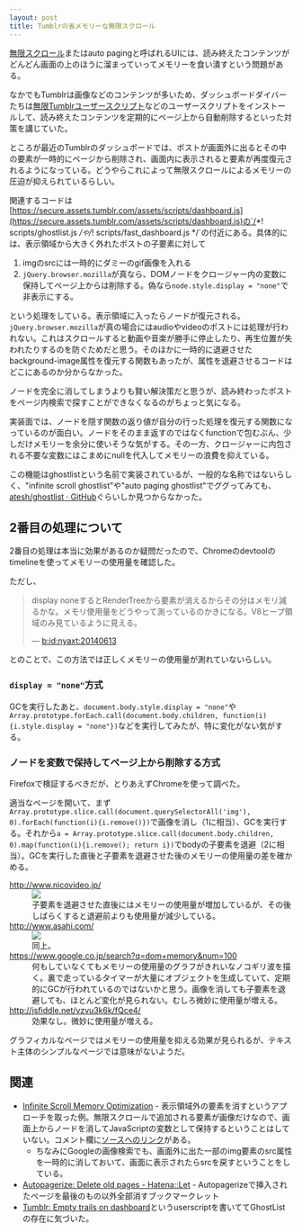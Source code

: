 ```yaml
---
layout: post
title: Tumblrの省メモリーな無限スクロール
---
```


[無限スクロール](http://netyougo.com/webservice/13825.html)またはauto pagingと呼ばれるUIには、読み終えたコンテンツがどんどん画面の上のほうに溜まっていってメモリーを食い潰すという問題がある。

なかでもTumblrは画像などのコンテンツが多いため、ダッシュボードダイバーたちは[無限Tumblrユーザースクリプト](http://joodle.tumblr.com/post/14352059524/supertumblr)などのユーザースクリプトをインストールして、読み終えたコンテンツを定期的にページ上から自動削除するといった対策を講じていた。

ところが最近のTumblrのダッシュボードでは、ポストが画面外に出るとその中の要素が一時的にページから削除され、画面内に表示されると要素が再度復元されるようになっている。どうやらこれによって無限スクロールによるメモリーの圧迫が抑えられているらしい。

関連するコードは[https://secure.assets.tumblr.com/assets/scripts/dashboard.js](https://secure.assets.tumblr.com/assets/scripts/dashboard.js)の`/*! scripts/ghostlist.js */`や`/*! scripts/fast_dashboard.js */`の付近にある。具体的には、表示領域から大きく外れたポストの子要素に対して

1. imgのsrcには一時的にダミーのgif画像を入れる
2. `jQuery.browser.mozilla`が真なら、DOMノードをクロージャー内の変数に保持してページ上からは削除する。偽なら`node.style.display = "none"`で非表示にする。

という処理をしている。表示領域に入ったらノードが復元される。`jQuery.browser.mozilla`が真の場合にはaudioやvideoのポストには処理が行われない。これはスクロールすると動画や音楽が勝手に停止したり、再生位置が失われたりするのを防ぐためだと思う。そのほかに一時的に退避させたbackground-image属性を復元する関数もあったが、属性を退避させるコードはどこにあるのか分からなかった。

ノードを完全に消してしまうよりも賢い解決策だと思うが、読み終わったポストをページ内検索で探すことができなくなるのがちょっと気になる。

実装面では、ノードを隠す関数の返り値が自分の行った処理を復元する関数になっているのが面白い。ノードをそのまま返すのではなくfunctionで包むぶん、少しだけメモリーを余分に使いそうな気がする。その一方、クロージャーに内包される不要な変数にはこまめにnullを代入してメモリーの浪費を抑えている。

この機能はghostlistという名前で実装されているが、一般的な名称ではないらしく、"infinite scroll ghostlist"や"auto paging ghostlist"でググってみても、[atesh/ghostlist · GitHub](https://github.com/atesh/ghostlist/)ぐらいしか見つからなかった。

## 2番目の処理について

2番目の処理は本当に効果があるのか疑問だったので、Chromeのdevtoolのtimelineを使ってメモリーの使用量を確認した。

ただし、

<blockquote>
  <p>display noneするとRenderTreeから要素が消えるからその分はメモリ減るかな。メモリ使用量をどうやって測っているのかきになる。V8ヒープ領域のみ見ているように見える。</p>
  <footer>
    — <a href="http://b.hatena.ne.jp/nyaxt/20140613#bookmark-199467470">b:id:nyaxt:20140613</a>
  </footer>
</blockquote>

とのことで、この方法では正しくメモリーの使用量が測れていないらしい。

### `display = "none"`方式

GCを実行したあと、`document.body.style.display = "none"`や`Array.prototype.forEach.call(document.body.children, function(i){i.style.display = "none"})`などを実行してみたが、特に変化がない気がする。

### ノードを変数で保持してページ上から削除する方式

Firefoxで検証するべきだが、とりあえずChromeを使って調べた。

適当なページを開いて、まず`Array.prototype.slice.call(document.querySelectorAll('img'), 0).forEach(function(i){i.remove()})`で画像を消し（1に相当）、GCを実行する。それから`a = Array.prototype.slice.call(document.body.children, 0).map(function(i){i.remove(); return i})`でbodyの子要素を退避（2に相当）。GCを実行した直後と子要素を退避させた後のメモリーの使用量の差を確かめる。

<dl>
  <dt><a href="http://www.nicovideo.jp/">http://www.nicovideo.jp/</a></dt>
  <dd><img src="{{ site.baseurl }}img/ghostlist_nicovideo.png"><br>子要素を退避させた直後にはメモリーの使用量が増加しているが、その後しばらくすると退避前よりも使用量が減少している。</dd>
  <dt><a href="http://www.asahi.com/">http://www.asahi.com/</a></dt>
  <dd><img src="{{ site.baseurl }}img/ghostlist_asahi.png"><br>同上。</dd>
  <dt><a href="https://www.google.co.jp/search?q=dom+memory&amp;num=100">https://www.google.co.jp/search?q=dom+memory&num=100</a></dt>
  <dd>何もしていなくてもメモリーの使用量のグラフがきれいなノコギリ波を描く。裏で走っているタイマーが大量にオブジェクトを生成していて、定期的にGCが行われているのではないかと思う。画像を消しても子要素を退避しても、ほとんど変化が見られない。むしろ微妙に使用量が増える。</dd>
  <dt><a href="http://jsfiddle.net/vzvu3k6k/fQce4/">http://jsfiddle.net/vzvu3k6k/fQce4/</a></dt>
  <dd>効果なし。微妙に使用量が増える。</dd>
</dl>

グラフィカルなページではメモリーの使用量を抑える効果が見られるが、テキスト主体のシンプルなページでは意味がないようだ。

## 関連

* [Infinite Scroll Memory Optimization](http://dannysu.com/2012/07/07/infinite-scroll-memory-optimization/) - 表示領域外の要素を消すというアプローチを取った例。無限スクロールで追加される要素が画像だけなので、画面上からノードを消してJavaScriptの変数として保持するということはしていない。コメント欄に[ソースへのリンク](https://github.com/dannysu/eol-infinite-scroll)がある。
  * ちなみにGoogleの画像検索でも、画面外に出た一部のimg要素のsrc属性を一時的に消しておいて、画面に表示されたらsrcを戻すということをしている。
* [Autopagerize: Delete old pages - Hatena::Let](http://let.hatelabo.jp/vzvu3k6k/let/hLHX5ZrPpLVS) - Autopagerizeで挿入されたページを最後のもの以外全部消すブックマークレット
* [Tumblr: Empty trails on dashboard](https://gist.github.com/vzvu3k6k/11295076)というuserscriptを書いててGhostListの存在に気づいた。
